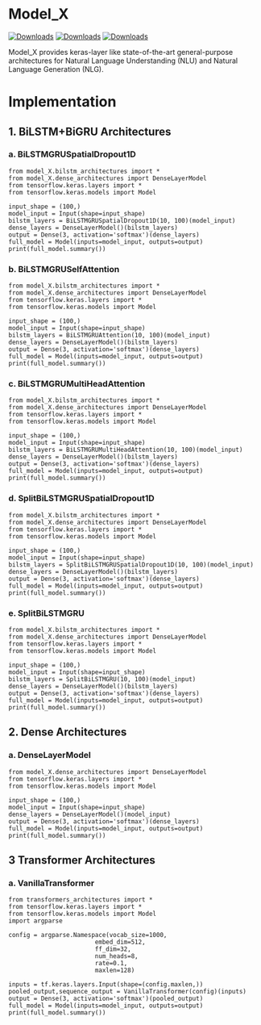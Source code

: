 # Model_X

[![Downloads](https://pepy.tech/badge/model-x)](https://pepy.tech/project/model-x)
[![Downloads](https://pepy.tech/badge/model-x/month)](https://pepy.tech/project/model-x/month)
[![Downloads](https://pepy.tech/badge/model-x/week)](https://pepy.tech/project/model-x/week)

Model_X provides keras-layer like state-of-the-art general-purpose architectures for Natural Language Understanding (NLU) and Natural Language Generation (NLG).


# Implementation

## 1. BiLSTM+BiGRU Architectures

### a. BiLSTMGRUSpatialDropout1D

    from model_X.bilstm_architectures import *
    from model_X.dense_architectures import DenseLayerModel
    from tensorflow.keras.layers import *
    from tensorflow.keras.models import Model

    input_shape = (100,)
    model_input = Input(shape=input_shape)
    bilstm_layers = BiLSTMGRUSpatialDropout1D(10, 100)(model_input)
    dense_layers = DenseLayerModel()(bilstm_layers)
    output = Dense(3, activation='softmax')(dense_layers)
    full_model = Model(inputs=model_input, outputs=output)
    print(full_model.summary())

### b. BiLSTMGRUSelfAttention

    from model_X.bilstm_architectures import *
    from model_X.dense_architectures import DenseLayerModel
    from tensorflow.keras.layers import *
    from tensorflow.keras.models import Model

    input_shape = (100,)
    model_input = Input(shape=input_shape)
    bilstm_layers = BiLSTMGRUAttention(10, 100)(model_input)
    dense_layers = DenseLayerModel()(bilstm_layers)
    output = Dense(3, activation='softmax')(dense_layers)
    full_model = Model(inputs=model_input, outputs=output)
    print(full_model.summary())

### c.  BiLSTMGRUMultiHeadAttention

    from model_X.bilstm_architectures import *
    from model_X.dense_architectures import DenseLayerModel
    from tensorflow.keras.layers import *
    from tensorflow.keras.models import Model

    input_shape = (100,)
    model_input = Input(shape=input_shape)
    bilstm_layers = BiLSTMGRUMultiHeadAttention(10, 100)(model_input)
    dense_layers = DenseLayerModel()(bilstm_layers)
    output = Dense(3, activation='softmax')(dense_layers)
    full_model = Model(inputs=model_input, outputs=output)
    print(full_model.summary())

### d.  SplitBiLSTMGRUSpatialDropout1D

    from model_X.bilstm_architectures import *
    from model_X.dense_architectures import DenseLayerModel
    from tensorflow.keras.layers import *
    from tensorflow.keras.models import Model

    input_shape = (100,)
    model_input = Input(shape=input_shape)
    bilstm_layers = SplitBiLSTMGRUSpatialDropout1D(10, 100)(model_input)
    dense_layers = DenseLayerModel()(bilstm_layers)
    output = Dense(3, activation='softmax')(dense_layers)
    full_model = Model(inputs=model_input, outputs=output)
    print(full_model.summary())

### e.  SplitBiLSTMGRU

    from model_X.bilstm_architectures import *
    from model_X.dense_architectures import DenseLayerModel
    from tensorflow.keras.layers import *
    from tensorflow.keras.models import Model

    input_shape = (100,)
    model_input = Input(shape=input_shape)
    bilstm_layers = SplitBiLSTMGRU(10, 100)(model_input)
    dense_layers = DenseLayerModel()(bilstm_layers)
    output = Dense(3, activation='softmax')(dense_layers)
    full_model = Model(inputs=model_input, outputs=output)
    print(full_model.summary())

## 2. Dense Architectures


### a. DenseLayerModel

    from model_X.dense_architectures import DenseLayerModel
    from tensorflow.keras.layers import *
    from tensorflow.keras.models import Model

    input_shape = (100,)
    model_input = Input(shape=input_shape)
    dense_layers = DenseLayerModel()(model_input)
    output = Dense(3, activation='softmax')(dense_layers)
    full_model = Model(inputs=model_input, outputs=output)
    print(full_model.summary())


## 3 Transformer Architectures

### a. VanillaTransformer

    from transformers_architectures import *
    from tensorflow.keras.layers import *
    from tensorflow.keras.models import Model
    import argparse

    config = argparse.Namespace(vocab_size=1000,
                            embed_dim=512,
                            ff_dim=32,
                            num_heads=8,
                            rate=0.1,
                            maxlen=128)

    inputs = tf.keras.layers.Input(shape=(config.maxlen,))
    pooled_output,sequence_output = VanillaTransformer(config)(inputs)
    output = Dense(3, activation='softmax')(pooled_output)
    full_model = Model(inputs=model_input, outputs=output)
    print(full_model.summary())
